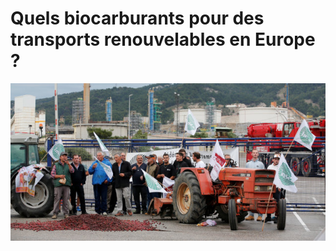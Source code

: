 # Quels biocarburants pour des transports renouvelables en Europe ?

![blocage](media/blocagelamede.jpeg)

